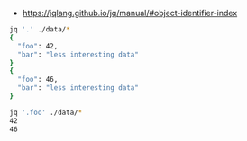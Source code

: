 - https://jqlang.github.io/jq/manual/#object-identifier-index

```bash
jq '.' ./data/*
{
  "foo": 42,
  "bar": "less interesting data"
}
{
  "foo": 46,
  "bar": "less interesting data"
}

```


```bash
jq '.foo' ./data/*
42
46

```